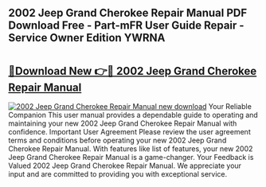 ## 2002 Jeep Grand Cherokee Repair Manual PDF Download Free - Part-mFR User Guide Repair - Service Owner Edition YWRNA

# <h2><a href="http://bc40536.oget.top/?id=2002+Jeep+Grand+Cherokee+Repair+Manual">🔗Download New 👉🔴 2002 Jeep Grand Cherokee Repair Manual</a></h2>

[![2002 Jeep Grand Cherokee Repair Manual new download](https://i.imgur.com/5g1atiW.png)](http://bc40536.oget.top/?id=2002+Jeep+Grand+Cherokee+Repair+Manual)
Your Reliable Companion This user manual provides a dependable guide to operating and maintaining your new 2002 Jeep Grand Cherokee Repair Manual with confidence. Important User Agreement Please review the user agreement terms and conditions before operating your new 2002 Jeep Grand Cherokee Repair Manual. With features like list of features, your new 2002 Jeep Grand Cherokee Repair Manual is a game-changer. Your Feedback is Valued 2002 Jeep Grand Cherokee Repair Manual. We appreciate your input and are committed to providing you with exceptional service.
